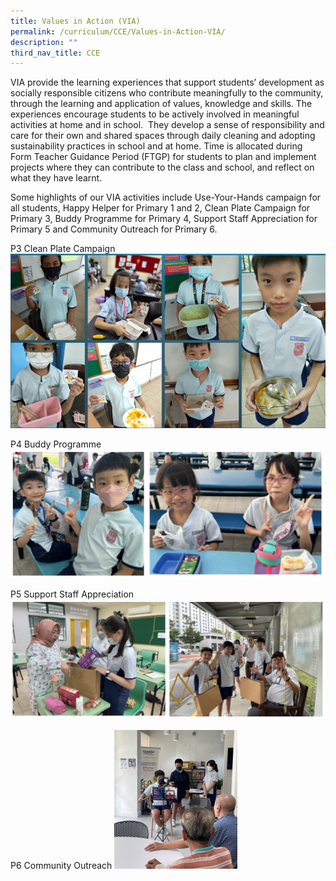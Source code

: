 ```yaml
---
title: Values in Action (VIA)
permalink: /curriculum/CCE/Values-in-Action-VIA/
description: ""
third_nav_title: CCE
---
```

VIA provide the learning experiences that support students’ development as socially responsible citizens who contribute meaningfully to the community, through the learning and application of values, knowledge and skills. The experiences encourage students to be actively involved in meaningful activities at home and in school.  They develop a sense of responsibility and care for their own and shared spaces through daily cleaning and adopting sustainability practices in school and at home. Time is allocated during Form Teacher Guidance Period (FTGP) for students to plan and implement projects where they can contribute to the class and school, and reflect on what they have learnt.

Some highlights of our VIA activities include Use-Your-Hands campaign for all students, Happy Helper for Primary 1 and 2, Clean Plate Campaign for Primary 3, Buddy Programme for Primary 4, Support Staff Appreciation for Primary 5 and Community Outreach for Primary 6.

P3 Clean Plate Campaign
![](/images/via.png)

P4 Buddy Programme
![](/images/via1.png)

P5 Support Staff Appreciation
![](/images/via2.png)

P6 Community Outreach
![](/images/via3.jpeg)